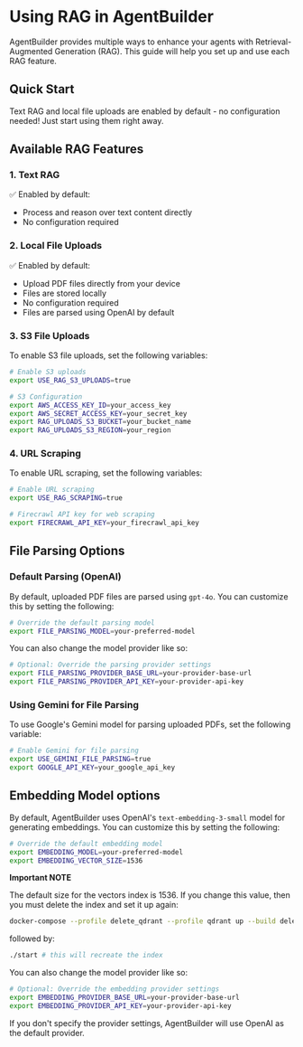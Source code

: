 # Using RAG in AgentBuilder

AgentBuilder provides multiple ways to enhance your agents with Retrieval-Augmented Generation (RAG). This guide will help you set up and use each RAG feature.

## Quick Start

Text RAG and local file uploads are enabled by default - no configuration needed! Just start using them right away.

## Available RAG Features

### 1. Text RAG
✅ Enabled by default:

- Process and reason over text content directly
- No configuration required

### 2. Local File Uploads
✅ Enabled by default:

- Upload PDF files directly from your device
- Files are stored locally
- No configuration required
- Files are parsed using OpenAI by default

### 3. S3 File Uploads
To enable S3 file uploads, set the following variables:

```bash
# Enable S3 uploads
export USE_RAG_S3_UPLOADS=true

# S3 Configuration
export AWS_ACCESS_KEY_ID=your_access_key
export AWS_SECRET_ACCESS_KEY=your_secret_key
export RAG_UPLOADS_S3_BUCKET=your_bucket_name
export RAG_UPLOADS_S3_REGION=your_region
```

### 4. URL Scraping
To enable URL scraping, set the following variables:

```bash
# Enable URL scraping
export USE_RAG_SCRAPING=true

# Firecrawl API key for web scraping
export FIRECRAWL_API_KEY=your_firecrawl_api_key
```

## File Parsing Options

### Default Parsing (OpenAI)
By default, uploaded PDF files are parsed using `gpt-4o`. You can customize this by setting the following:

```bash
# Override the default parsing model
export FILE_PARSING_MODEL=your-preferred-model
```

You can also change the model provider like so:
```bash
# Optional: Override the parsing provider settings
export FILE_PARSING_PROVIDER_BASE_URL=your-provider-base-url
export FILE_PARSING_PROVIDER_API_KEY=your-provider-api-key
```

### Using Gemini for File Parsing
To use Google's Gemini model for parsing uploaded PDFs, set the following variable:

```bash
# Enable Gemini for file parsing
export USE_GEMINI_FILE_PARSING=true
export GOOGLE_API_KEY=your_google_api_key
```

## Embedding Model options

By default, AgentBuilder uses OpenAI's `text-embedding-3-small` model for generating embeddings. You can customize this by setting the following:

```bash
# Override the default embedding model
export EMBEDDING_MODEL=your-preferred-model
export EMBEDDING_VECTOR_SIZE=1536
```

**Important NOTE**

The default size for the vectors index is 1536. If you change this value, then you must delete the index and set it up again:
```bash
docker-compose --profile delete_qdrant --profile qdrant up --build delete_qdrant qdrant
```
followed by:
```bash
./start # this will recreate the index
```

You can also change the model provider like so:
```bash
# Optional: Override the embedding provider settings
export EMBEDDING_PROVIDER_BASE_URL=your-provider-base-url
export EMBEDDING_PROVIDER_API_KEY=your-provider-api-key
```

If you don't specify the provider settings, AgentBuilder will use OpenAI as the default provider.